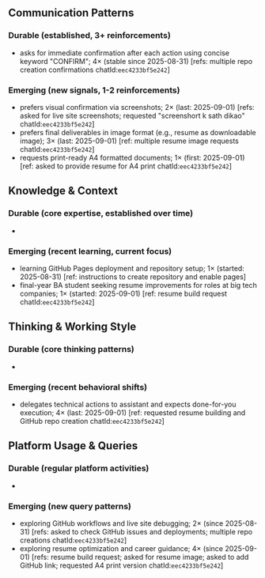 ## Communication Patterns
### Durable (established, 3+ reinforcements)
- asks for immediate confirmation after each action using concise keyword "CONFIRM"; 4× (stable since 2025-08-31) [refs: multiple repo creation confirmations chatId:`eec4233bf5e242`]

### Emerging (new signals, 1-2 reinforcements)
- prefers visual confirmation via screenshots; 2× (last: 2025-09-01) [refs: asked for live site screenshots; requested "screenshort k sath dikao" chatId:`eec4233bf5e242`]
- prefers final deliverables in image format (e.g., resume as downloadable image); 3× (last: 2025-09-01) [ref: multiple resume image requests chatId:`eec4233bf5e242`]
- requests print-ready A4 formatted documents; 1× (first: 2025-09-01) [ref: asked to provide resume for A4 print chatId:`eec4233bf5e242`]

## Knowledge & Context
### Durable (core expertise, established over time)
-

### Emerging (recent learning, current focus)
- learning GitHub Pages deployment and repository setup; 1× (started: 2025-08-31) [ref: instructions to create repository and enable pages]
- final-year BA student seeking resume improvements for roles at big tech companies; 1× (started: 2025-09-01) [ref: resume build request chatId:`eec4233bf5e242`]

## Thinking & Working Style
### Durable (core thinking patterns)
-

### Emerging (recent behavioral shifts)
- delegates technical actions to assistant and expects done-for-you execution; 4× (last: 2025-09-01) [ref: requested resume building and GitHub repo creation chatId:`eec4233bf5e242`]

## Platform Usage & Queries
### Durable (regular platform activities)
-

### Emerging (new query patterns)
- exploring GitHub workflows and live site debugging; 2× (since 2025-08-31) [refs: asked to check GitHub issues and deployments; multiple repo creations chatId:`eec4233bf5e242`]
- exploring resume optimization and career guidance; 4× (since 2025-09-01) [refs: resume build request; asked for resume image; asked to add GitHub link; requested A4 print version chatId:`eec4233bf5e242`]